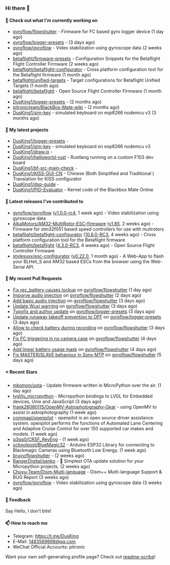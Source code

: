 ### Hi there 👋

#### 👷 Check out what I'm currently working on

- [gyroflow/flowshutter](https://github.com/gyroflow/flowshutter) - Firmware for FC based gyro logger device (1 day ago)
- [gyroflow/logger-presets](https://github.com/gyroflow/logger-presets) -  (3 days ago)
- [gyroflow/gyroflow](https://github.com/gyroflow/gyroflow) - Video stabilization using gyroscope data (2 weeks ago)
- [betaflight/firmware-presets](https://github.com/betaflight/firmware-presets) - Configuration Snippets for the Betaflight Flight Controller Firmware (2 weeks ago)
- [betaflight/betaflight-configurator](https://github.com/betaflight/betaflight-configurator) - Cross platform configuration tool for the Betaflight firmware (1 month ago)
- [betaflight/unified-targets](https://github.com/betaflight/unified-targets) - Target configurations for Betaflight Unified Targets (1 month ago)
- [betaflight/betaflight](https://github.com/betaflight/betaflight) - Open Source Flight Controller Firmware (1 month ago)
- [DusKing1/logger-presets](https://github.com/DusKing1/logger-presets) -  (2 months ago)
- [pitronicteam/BlackBox-Mate-wiki](https://github.com/pitronicteam/BlackBox-Mate-wiki) -  (2 months ago)
- [DusKing1/sim-key](https://github.com/DusKing1/sim-key) - simulated keyboard on esp8266 nodemcu v3 (3 months ago)

#### 🌱 My latest projects

- [DusKing1/logger-presets](https://github.com/DusKing1/logger-presets) - 
- [DusKing1/sim-key](https://github.com/DusKing1/sim-key) - simulated keyboard on esp8266 nodemcu v3
- [DusKing1/draw.io](https://github.com/DusKing1/draw.io) - 
- [DusKing1/helloworld-rust](https://github.com/DusKing1/helloworld-rust) - Rustlang running on a custom F103 dev board
- [DusKing1/bf-src-main-check](https://github.com/DusKing1/bf-src-main-check) - 
- [DusKing1/KISS-GUI-CN](https://github.com/DusKing1/KISS-GUI-CN) - Chinese (Both Simplified and Traditional ) Translation for KISS configurator
- [DusKing1/dsp-guide](https://github.com/DusKing1/dsp-guide) - 
- [DusKing1/PID-Evaluator](https://github.com/DusKing1/PID-Evaluator) - Kernel code of the Blackbox Mate Online

#### 🔭 Latest releases I've contributed to

- [gyroflow/gyroflow](https://github.com/gyroflow/gyroflow) ([v1.0.0-rc4](https://github.com/gyroflow/gyroflow/releases/tag/v1.0.0-rc4), 1 week ago) - Video stabilization using gyroscope data
- [AlkaMotors/AM32-MultiRotor-ESC-firmware](https://github.com/AlkaMotors/AM32-MultiRotor-ESC-firmware) ([v1.85](https://github.com/AlkaMotors/AM32-MultiRotor-ESC-firmware/releases/tag/v1.85), 2 weeks ago) - Firmware for stm32f051 based speed controllers for use with mutirotors
- [betaflight/betaflight-configurator](https://github.com/betaflight/betaflight-configurator) ([10.8.0-RC3](https://github.com/betaflight/betaflight-configurator/releases/tag/10.8.0-RC3), 4 weeks ago) - Cross platform configuration tool for the Betaflight firmware
- [betaflight/betaflight](https://github.com/betaflight/betaflight) ([4.3.0-RC3](https://github.com/betaflight/betaflight/releases/tag/4.3.0-RC3), 4 weeks ago) - Open Source Flight Controller Firmware
- [stylesuxx/esc-configurator](https://github.com/stylesuxx/esc-configurator) ([v0.22.0](https://github.com/stylesuxx/esc-configurator/releases/tag/v0.22.0), 1 month ago) - A Web-App to flash your BLHeli_S and AM32 based ESCs from the browser using the Web-Serial API.

#### 🔨 My recent Pull Requests

- [Fix rec_battery causes lockup](https://github.com/gyroflow/flowshutter/pull/59) on [gyroflow/flowshutter](https://github.com/gyroflow/flowshutter) (1 day ago)
- [Imporve audio injection](https://github.com/gyroflow/flowshutter/pull/58) on [gyroflow/flowshutter](https://github.com/gyroflow/flowshutter) (2 days ago)
- [Add basic audio injection](https://github.com/gyroflow/flowshutter/pull/57) on [gyroflow/flowshutter](https://github.com/gyroflow/flowshutter) (3 days ago)
- [Update Wuxi warning](https://github.com/gyroflow/flowshutter/pull/56) on [gyroflow/flowshutter](https://github.com/gyroflow/flowshutter) (3 days ago)
- [Typofix and author update](https://github.com/gyroflow/logger-presets/pull/3) on [gyroflow/logger-presets](https://github.com/gyroflow/logger-presets) (3 days ago)
- [Update runaway takeoff prevention to OFF](https://github.com/gyroflow/logger-presets/pull/2) on [gyroflow/logger-presets](https://github.com/gyroflow/logger-presets) (3 days ago)
- [Allow to check battery during recording](https://github.com/gyroflow/flowshutter/pull/55) on [gyroflow/flowshutter](https://github.com/gyroflow/flowshutter) (3 days ago)
- [Fix FC triggering in no camera case](https://github.com/gyroflow/flowshutter/pull/54) on [gyroflow/flowshutter](https://github.com/gyroflow/flowshutter) (4 days ago)
- [Add linear battery usage mask](https://github.com/gyroflow/flowshutter/pull/53) on [gyroflow/flowshutter](https://github.com/gyroflow/flowshutter) (4 days ago)
- [Fix MASTER/SLAVE behaviour in Sony MTP](https://github.com/gyroflow/flowshutter/pull/51) on [gyroflow/flowshutter](https://github.com/gyroflow/flowshutter) (5 days ago)

#### ⭐ Recent Stars

- [mkomon/uota](https://github.com/mkomon/uota) - Update firmware written in MicroPython over the air. (1 day ago)
- [lvgl/lv_micropython](https://github.com/lvgl/lv_micropython) - Micropython bindings to LVGL for Embedded devices, Unix and JavaScript (3 days ago)
- [frank26080115/OpenMV-Astrophotography-Gear](https://github.com/frank26080115/OpenMV-Astrophotography-Gear) - using OpenMV to assist in astrophotography (1 week ago)
- [commaai/openpilot](https://github.com/commaai/openpilot) - openpilot is an open source driver assistance system. openpilot performs the functions of Automated Lane Centering and Adaptive Cruise Control for over 150 supported car makes and models. (1 week ago)
- [g3gg0/CRSF_RevEng](https://github.com/g3gg0/CRSF_RevEng) -  (1 week ago)
- [schoolpost/BlueMagic32](https://github.com/schoolpost/BlueMagic32) - Arduino ESP32 Library for connecting to Blackmagic Cameras using Bluetooth Low Energy.  (1 week ago)
- [bruvv/flowshutter](https://github.com/bruvv/flowshutter) -  (2 weeks ago)
- [RangerDigital/senko](https://github.com/RangerDigital/senko) - 🦊 Simplest OTA update solution for your Micropython projects. (2 weeks ago)
- [Chuyu-Team/Dism-Multi-language](https://github.com/Chuyu-Team/Dism-Multi-language) - Dism&#43;&#43; Multi-language Support &amp; BUG Report (3 weeks ago)
- [gyroflow/gyroflow](https://github.com/gyroflow/gyroflow) - Video stabilization using gyroscope data (3 weeks ago)

#### 💬 Feedback

Say Hello, I don't bite!

#### 📫 How to reach me

- Telegram: https://t.me/DusKing
- E-Mail: 1483569698@qq.com
- WeChat Official Accounts: pitronic

Want your own self-generating profile page? Check out [readme-scribe](https://github.com/muesli/readme-scribe)!
